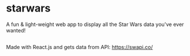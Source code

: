 # starwars
A fun &amp; light-weight web app to display all the Star Wars data you've ever wanted!

##
Made with React.js and gets data from API: https://swapi.co/
